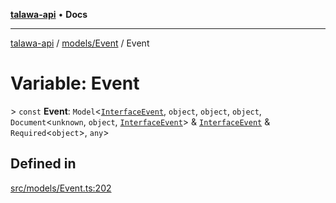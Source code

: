 [**talawa-api**](../../../README.md) • **Docs**

***

[talawa-api](../../../modules.md) / [models/Event](../README.md) / Event

# Variable: Event

\> `const` **Event**: `Model`\<[`InterfaceEvent`](../interfaces/InterfaceEvent.md), `object`, `object`, `object`, `Document`\<`unknown`, `object`, [`InterfaceEvent`](../interfaces/InterfaceEvent.md)\> & [`InterfaceEvent`](../interfaces/InterfaceEvent.md) & `Required`\<`object`\>, `any`\>

## Defined in

[src/models/Event.ts:202](https://github.com/PalisadoesFoundation/talawa-api/blob/a87b45a1c490c996c3a8a52e117ecbaa4742ef49/src/models/Event.ts#L202)
